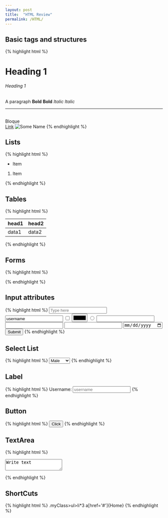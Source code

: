 ```yaml
---
layout: post
title:  "HTML Review"
permalink: /HTML/
---
```

## Basic tags and structures
{% highlight html %}
<!DOCTYPE html>
<html>
    <head>
    <meta charset="utf-8">
    <title>Title</title>
    </head>
    <body>
        <h1>Heading 1</h1>
        <h6>Heading 1</h6>
        <p>
            A paragraph
            <!--Comment-->
            <strong>Bold</strong>
            <b>Bold</b>
            <em>Italic</em>
            <i>Italic</i>
        </p>
        <hr>
        <br>
        <div>Bloque</div>
        <a href="url" target="_blank">Link</a>
        <img src="image location" alt="Some Name">
    </body>
</html>
{% endhighlight %}

## Lists
{% highlight html %}
<!--unordered-->
<ul>
    <li>Item</li>
</ul>
<!--ordered-->
<ol>
    <li>Item</li>
</ol>
{% endhighlight %}

## Tables
{% highlight html %}
<table>
    <thead>
        <tr><th>head1</th><th>head2</th></tr>
    </thead>
    <tbody>
        <tr><td>data1</td><td>data2</td></tr>
    </tbody>
</table>
{% endhighlight %}

## Forms
{% highlight html %}
<form action="Where you send the data" method="GET/POST">
</form>
{% endhighlight %}

## Input attributes
{% highlight html %}
<input type="text" placeholder="Type here"></input>
<input type="text" value="username"></input>
<input type="checkbox"></input>
<input type="color"></input>
<input type="radio"></input>
<input type="password"></input>
<input type="email"></input>
<input type="number"></input>
<input type="date"></input>
<input type="submit"></input> <!--funciona igual que <button> -->
{% endhighlight %}

## Select List
{% highlight html %}
<select name="Gender">
    <option value="male">Male</option>
    <option value="female">Female</option>
    <option value="other">Other</option>
</select>
{% endhighlight %}

## Label
{% highlight html %}
<label for="username">Username: </label>
<input id="Username" type="text" placeholder="username">
{% endhighlight %}

## Button
{% highlight html %}
<button>Click</button>
{% endhighlight %}

## TextArea
{% highlight html %}
<textarea name="message">Write text</textarea>
{% endhighlight %}

## ShortCuts
{% highlight html %}
.myClass>ul>li*3
a[href='#']{Home}
{% endhighlight %}
